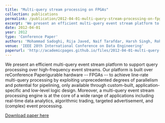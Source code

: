 ```yaml
---
title: "Multi-query stream processing on FPGAs"
collection: publications
permalink: /publication/2012-04-01-multi-query-stream-processing-on-fpgas
excerpt: 'We present an efficient multi-query event stream platform to support query processing over high-frequency event streams. Our platform is built over reConference Paperigurable hardware -- FPGAs -- to achieve line-rate multi-query processing by exploiting unprecedented degrees of parallelism and potential for pipelining, only available through custom-built, application-specific and low-level logic design.'
date: 2012-04-01
year: 2012
type: 'Conference Paper'
authors: 'Mohammad Sadoghi, Rija Javed, Naif Tarafdar, Harsh Singh, Rohan Palaniappan, Hans-Arno Jacobsen'
venue: 'IEEE 28th International Conference on Data Engineering'
paperurl: 'http://academicpages.github.io/files/2012-04-01-multi-query-stream-processing-on-fpgas.pdf'
---
```

We present an efficient multi-query event stream platform to support query processing over high-frequency event streams. Our platform is built over reConference Paperigurable hardware -- FPGAs -- to achieve line-rate multi-query processing by exploiting unprecedented degrees of parallelism and potential for pipelining, only available through custom-built, application-specific and low-level logic design. Moreover, a multi-query event stream processing engine is at the core of a wide range of applications including real-time data analytics, algorithmic trading, targeted advertisement, and (complex) event processing.

[Download paper here](http://tarafdar.github.io/files/2012-04-01-multi-query-stream-processing-on-fpgas.pdf)

